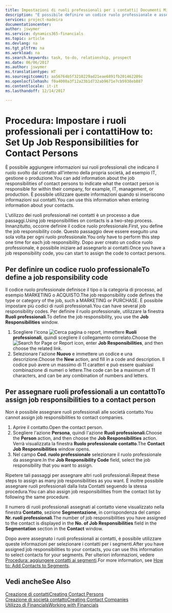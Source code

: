 ```yaml
---
title: Impostazioni di ruoli professionali per i contatti| Documenti Microsoft
description: "È possibile definire un codice ruolo professionale e assegnarlo a un contatto per indicare i task per cui il contatto è responsabile nella propria società, ad esempio IT o produzione."
services: project-madeira
documentationcenter: 
author: jswymer
ms.service: dynamics365-financials
ms.topic: article
ms.devlang: na
ms.tgt_pltfrm: na
ms.workload: na
ms.search.keywords: task, to-do, relationship, prospect
ms.date: 06/06/2017
ms.author: jswymer
ms.translationtype: HT
ms.sourcegitcommit: aa56764b5f3210229ad21eae6891fb201462209c
ms.openlocfilehash: f0a4000a3f12a23b1d732ab9671e7cb5938eb887
ms.contentlocale: it-it
ms.lasthandoff: 12/14/2017

---
```

# <a name="how-to-set-up-job-responsibilities-for-contact-persons"></a><span data-ttu-id="817ed-103">Procedura: Impostare i ruoli professionali per i contatti</span><span class="sxs-lookup"><span data-stu-id="817ed-103">How to: Set Up Job Responsibilities for Contact Persons</span></span>
<span data-ttu-id="817ed-104">È possibile aggiungere informazioni sui ruoli professionali che indicano il ruolo svolto dal contatto all'interno della propria società, ad esempio IT, gestione o produzione.</span><span class="sxs-lookup"><span data-stu-id="817ed-104">You can add information about the job responsibilities of contact persons to indicate what the contact person is responsible for within their company, for example, IT, management, or production.</span></span> <span data-ttu-id="817ed-105">È possibile utilizzare queste informazioni quando si inseriscono informazioni sui contatti.</span><span class="sxs-lookup"><span data-stu-id="817ed-105">You can use this information when entering information about your contacts.</span></span>

<span data-ttu-id="817ed-106">L'utilizzo dei ruoli professionali nei contatti è un processo a due passaggi.</span><span class="sxs-lookup"><span data-stu-id="817ed-106">Using job responsibilities on contacts is a two-step process.</span></span> <span data-ttu-id="817ed-107">Innanzitutto, occorre definire il codice ruolo professionale.</span><span class="sxs-lookup"><span data-stu-id="817ed-107">First, you define the job responsibility code.</span></span> <span data-ttu-id="817ed-108">Questo passaggio deve essere eseguito una sola volta per ogni ruolo professionale.</span><span class="sxs-lookup"><span data-stu-id="817ed-108">You only have to perform this step one time for each job responsibility.</span></span> <span data-ttu-id="817ed-109">Dopo aver creato un codice ruolo professionale, è possibile iniziare ad assegnarlo ai contatti.</span><span class="sxs-lookup"><span data-stu-id="817ed-109">Once you have a job responsibility code, you can start to assign the code to contact persons.</span></span>

## <a name="to-define-a-job-responsibility-code"></a><span data-ttu-id="817ed-110">Per definire un codice ruolo professionale</span><span class="sxs-lookup"><span data-stu-id="817ed-110">To define a job responsibility code</span></span>
<span data-ttu-id="817ed-111">Il codice ruolo professionale definisce il tipo o la categoria di processo, ad esempio MARKETING o ACQUISTO.</span><span class="sxs-lookup"><span data-stu-id="817ed-111">The job responsibility code defines the type or category of the job, such a MARKETING or PURCHASE.</span></span> <span data-ttu-id="817ed-112">È possibile impostare più codici di ruoli professionali.</span><span class="sxs-lookup"><span data-stu-id="817ed-112">You can have several job responsibility codes.</span></span> <span data-ttu-id="817ed-113">Per definire il ruolo professionale, utilizzare la finestra **Ruoli professionali**.</span><span class="sxs-lookup"><span data-stu-id="817ed-113">To define the job responsibility, you use the **Job Responsibilities** window.</span></span>

1. <span data-ttu-id="817ed-114">Scegliere l'icona ![Cerca pagina o report](media/ui-search/search_small.png "icona Cerca pagina o report"), immettere **Ruoli professionali**, quindi scegliere il collegamento correlato.</span><span class="sxs-lookup"><span data-stu-id="817ed-114">Choose the ![Search for Page or Report](media/ui-search/search_small.png "Search for Page or Report icon") icon, enter **Job Responsibilities**, and then choose the related link.</span></span>
2. <span data-ttu-id="817ed-115">Selezionare l'azione **Nuovo** e immettere un codice e una descrizione.</span><span class="sxs-lookup"><span data-stu-id="817ed-115">Choose the **New** action, and fill in a code and description.</span></span> <span data-ttu-id="817ed-116">Il codice può avere un massimo di 11 caratteri e può essere qualsiasi combinazione di numeri o lettere.</span><span class="sxs-lookup"><span data-stu-id="817ed-116">The code can be a maximum of 11 characters, and can be any combination of numbers and letters.</span></span>

## <a name="to-assign-job-responsibilities-to-a-contact-person"></a><span data-ttu-id="817ed-117">Per assegnare ruoli professionali a un contatto</span><span class="sxs-lookup"><span data-stu-id="817ed-117">To assign job responsibilities to a contact person</span></span>
<span data-ttu-id="817ed-118">Non è possibile assegnare ruoli professionali alle società contatto.</span><span class="sxs-lookup"><span data-stu-id="817ed-118">You cannot assign job responsibilities to contact companies.</span></span>

1. <span data-ttu-id="817ed-119">Aprire il contatto.</span><span class="sxs-lookup"><span data-stu-id="817ed-119">Open the contact person.</span></span>
2. <span data-ttu-id="817ed-120">Scegliere l'azione **Persona**, quindi l'azione **Ruoli professionali**.</span><span class="sxs-lookup"><span data-stu-id="817ed-120">Choose the **Person** action, and then choose the **Job Responsibilities** action.</span></span> <span data-ttu-id="817ed-121">Verrà visualizzata la finestra **Ruolo professionale contatto**.</span><span class="sxs-lookup"><span data-stu-id="817ed-121">The **Contact Job Responsibilities** window opens.</span></span>
3. <span data-ttu-id="817ed-122">Nel campo **Cod. ruolo professionale** selezionare il ruolo professionale da assegnare.</span><span class="sxs-lookup"><span data-stu-id="817ed-122">In the **Job Responsibility Code** field, select the job responsibility that you want to assign.</span></span>

<span data-ttu-id="817ed-123">Ripetere tali passaggi per assegnare altri ruoli professionali.</span><span class="sxs-lookup"><span data-stu-id="817ed-123">Repeat these steps to assign as many job responsibilities as you want.</span></span> <span data-ttu-id="817ed-124">È inoltre possibile assegnare ruoli professionali dalla lista Contatti seguendo la stessa procedura.</span><span class="sxs-lookup"><span data-stu-id="817ed-124">You can also assign job responsibilities from the contact list by following the same procedure.</span></span>

<span data-ttu-id="817ed-125">Il numero di ruoli professionali assegnati al contatto viene visualizzato nella finestra **Contatto**, sezione **Segmentazione**, in corrispondenza del campo **Nr. ruoli professionali**.</span><span class="sxs-lookup"><span data-stu-id="817ed-125">The number of job responsibilities you have assigned to the contact is displayed in the **No. of Job Responsibilities** field in the **Segmentation** section in the **Contact** window.</span></span>

<span data-ttu-id="817ed-126">Dopo avere assegnato i ruoli professionali ai contatti, è possibile utilizzare queste informazioni per selezionare i contatti per i segmenti.</span><span class="sxs-lookup"><span data-stu-id="817ed-126">After you have assigned job responsibilities to your contacts, you can use this information to select contacts for your segments.</span></span> <span data-ttu-id="817ed-127">Per ulteriori informazioni, vedere [Procedura: aggiungere contatti ai segmenti](marketing-add-contact-segment.md).</span><span class="sxs-lookup"><span data-stu-id="817ed-127">For more information, see [How to: Add Contacts to Segments](marketing-add-contact-segment.md).</span></span>

## <a name="see-also"></a><span data-ttu-id="817ed-128">Vedi anche</span><span class="sxs-lookup"><span data-stu-id="817ed-128">See Also</span></span>
[<span data-ttu-id="817ed-129">Creazione di contatti</span><span class="sxs-lookup"><span data-stu-id="817ed-129">Creating Contact Persons</span></span>](marketing-create-contact-persons.md)  
[<span data-ttu-id="817ed-130">Creazione di società contatto</span><span class="sxs-lookup"><span data-stu-id="817ed-130">Creating Contact Companies</span></span>](marketing-create-contact-companies.md)  
[<span data-ttu-id="817ed-131">Utilizzo di Financials</span><span class="sxs-lookup"><span data-stu-id="817ed-131">Working with Financials</span></span>](ui-work-product.md)

